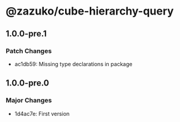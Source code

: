 # @zazuko/cube-hierarchy-query

## 1.0.0-pre.1

### Patch Changes

- ac1db59: Missing type declarations in package

## 1.0.0-pre.0

### Major Changes

- 1d4ac7e: First version

